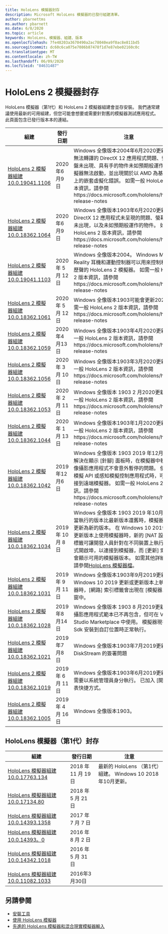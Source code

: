 ```yaml
---
title: HoloLens 模擬器封存
description: Microsoft HoloLens 模擬器的已發行組建清單。
author: pbarnettms
ms.author: pbarnett
ms.date: 6/8/2020
ms.topic: article
keywords: HoloLens、模擬器、組建、版本
ms.openlocfilehash: 7fe48203a3670490a2ac78040ea9f0ac8e811bd5
ms.sourcegitcommit: dc60c6ca075e7086b87478f1d7e87ebe02160c0c
ms.translationtype: MT
ms.contentlocale: zh-TW
ms.lasthandoff: 06/09/2020
ms.locfileid: "84631487"
---
```

# <a name="hololens-2-emulator-archive"></a>HoloLens 2 模擬器封存

HoloLens 模擬器（第1代）和 HoloLens 2 模擬器組建會並存安裝。 我們通常建議使用最新的可用組建，但您可能會想要或需要針對舊的模擬器測試應用程式。 此頁面包含已發行版本本的連結。

|  組建 |  發行日期 |  注意 | 
|----------|----------|----------|
|  [HoloLens 2 模擬器組建10.0.19041.1106](https://go.microsoft.com/fwlink/?linkid=2132415) | 2020年6月9日 | Windows 全像版本2004年6月2020更新。  解決無法轉譯的 DirectX 12 應用程式問題、螢幕小鍵盤未出現、具有手的物件未如預期般運作，以及模擬器無法啟動，並出現關於以 AMD 為基礎之系統上的嵌套虛擬化錯誤。  如需一般 HoloLens 2 版本資訊，請參閱https://docs.microsoft.com/hololens/hololens-release-notes |
|  [HoloLens 2 模擬器組建10.0.18362.1064](https://go.microsoft.com/fwlink/?linkid=2132601) | 2020年6月9日 | Windows 全像版本1903年6月2020更新。  解決 DirectX 12 應用程式未呈現的問題、螢幕小鍵盤未出現，以及未如預期般運作的物件。  如需一般 HoloLens 2 版本資訊，請參閱https://docs.microsoft.com/hololens/hololens-release-notes |
|  [HoloLens 2 模擬器組建10.0.19041.1103](https://go.microsoft.com/fwlink/?linkid=2129088) | 2020 年 5 月 12 日 | Windows 全像版本2004。  Windows Mixed Reality 耳機和運動控制器可以用來控制和觀看身歷聲的 HoloLens 2 模擬器。  如需一般 HoloLens 2 版本資訊，請參閱https://docs.microsoft.com/hololens/hololens-release-notes |
|  [HoloLens 2 模擬器組建10.0.18362.1061](https://go.microsoft.com/fwlink/?linkid=2129833) | 2020 年 5 月 12 日 | Windows 全像版本1903可能會更新2020。  如需一般 HoloLens 2 版本資訊，請參閱https://docs.microsoft.com/hololens/hololens-release-notes |
|  [HoloLens 2 模擬器組建10.0.18362.1059](https://go.microsoft.com/fwlink/?linkid=2126826) | 2020年4月13日 | Windows 全像版本1903年4月2020更新。  如需一般 HoloLens 2 版本資訊，請參閱https://docs.microsoft.com/hololens/hololens-release-notes |
|  [HoloLens 2 模擬器組建10.0.18362.1056](https://go.microsoft.com/fwlink/?linkid=2121323) | 2020 年 3 月 10 日 | Windows 全像版本1903年3月2020更新。  如需一般 HoloLens 2 版本資訊，請參閱https://docs.microsoft.com/hololens/hololens-release-notes |
|  [HoloLens 2 模擬器組建10.0.18362.1053](https://go.microsoft.com/fwlink/?linkid=2118321) | 2020 年 2 月 11 日 | Windows 全像版本 1903 2 月2020更新。  如需一般 HoloLens 2 版本資訊，請參閱https://docs.microsoft.com/hololens/hololens-release-notes |
|  [HoloLens 2 模擬器組建10.0.18362.1044](https://go.microsoft.com/fwlink/?linkid=2114824) | 2020 年 1 月 13 日 | Windows 全像版本1903年1月2020更新。  如需一般 HoloLens 2 版本資訊，請參閱https://docs.microsoft.com/hololens/hololens-release-notes |
|  [HoloLens 2 模擬器組建10.0.18362.1042](https://go.microsoft.com/fwlink/?linkid=2112589) | 2019年12月6日 | Windows 全像版本 1903 2019 年12月更新。  解決在顯示 [針腳] 面板時，在模擬器中執行的全像攝影應用程式不會意外暫停的問題。  使用認知模擬 API 或感知模擬控制應用程式時，可讓您連接到遠端模擬器。  如需一般 HoloLens 2 版本資訊，請參閱https://docs.microsoft.com/hololens/hololens-release-notes |
|  [HoloLens 2 模擬器組建10.0.18362.1034](https://go.microsoft.com/fwlink/?linkid=2106649) | 2019 年 10 月 8 日 | Windows 全像版本 1903 2019 年10月更新。  當執行的版本比最新版本還舊時，模擬器將會提示更新為新的版本。  在 Windows 10 2019 更新或更新版本上使用模擬器時，新的 [NAT 設定] 索引標籤可讓開發人員針對在不同裝置上執行的應用程式開啟埠，以連接到模擬器，而 [更新] 索引標籤會顯示可用的模擬器版本。  如需其他詳細資料，請參閱[HoloLens 模擬器檔](using-the-hololens-emulator.md)。 |
|  [HoloLens 2 模擬器組建10.0.18362.1031](https://go.microsoft.com/fwlink/?linkid=2103724) | 2019 年 9 月 11 日 | Windows 全像版本1903年9月2019更新。  在 Windows 10 2019 更新或更新版本上執行模擬器時，[網路] 索引標籤會出現在 [模擬器工具] 視窗中。 |
|  [HoloLens 2 模擬器組建10.0.18362.1028](https://go.microsoft.com/fwlink/?linkid=2101019) | 2019年8月14日 | Windows 全像版本 1903 8 月2019更新。  全像攝影應用程式範本已不再包含，但可在 Visual Studio Marketplace 中使用。  模擬器現在可以在 Sdk 安裝到自訂位置時正常執行。 |
|  [HoloLens 2 模擬器組建10.0.18362.1021](https://go.microsoft.com/fwlink/?linkid=2098508) | 2019年7月8日 | Windows 全像版本1903年7月2019更新。  解決 DiskStream 的簽署問題 |
|  [HoloLens 2 模擬器組建10.0.18362.1019](https://go.microsoft.com/fwlink/?linkid=2095316) | 2019 年 6 月 11 日 | Windows 全像版本1903年6月2019更新。  不再需要以系統管理員身分執行。  已加入 [開始] 功能表快捷方式。 |
|  [HoloLens 2 模擬器組建10.0.18362.1005](https://go.microsoft.com/fwlink/?linkid=2087187) | 2019 年 4 月 16 日 |  Windows 全像版本1903。 |

## <a name="hololens-emulator-1st-gen-archive"></a>HoloLens 模擬器（第1代）封存

|  組建 |  發行日期 |  注意 | 
|----------|----------|----------|
|  [HoloLens 模擬器組建10.0.17763.134](https://go.microsoft.com/fwlink/?linkid=2065980) | 2018 年 11 月 19 日 | 最新的 HoloLens （第1代）組建。 Windows 10 2018 年10月更新。 |
|  [HoloLens 模擬器組建10.0.17134.80](https://go.microsoft.com/fwlink/?linkid=874531) | 2018 年 5 月 21 日 | 
|  [HoloLens 模擬器組建10.0.14393.1358](https://go.microsoft.com/fwlink/?linkid=852626) |  2017 年 7 月 7 日 |
|  [HoloLens 模擬器組建10.0.14393。0](https://go.microsoft.com/fwlink/?LinkID=823018) |  2016 年 8 月 2 日 |
|  [HoloLens 模擬器組建10.0.14342.1018](https://go.microsoft.com/fwlink/?LinkID=823018) |  2016 年 5 月 31 日 |
|  [HoloLens 模擬器組建10.0.11082.1033](https://go.microsoft.com/fwlink/?LinkID=724053) |  2016年3月30日 |

## <a name="see-also"></a>另請參閱
* [安裝工具](install-the-tools.md)
* [使用 HoloLens 模擬器](using-the-hololens-emulator.md)
* [先進的 HoloLens 模擬器和混合現實模擬器輸入](advanced-hololens-emulator-and-mixed-reality-simulator-input.md)
